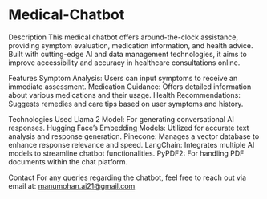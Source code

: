 # Medical-Chatbot
Description
This medical chatbot offers around-the-clock assistance, providing symptom evaluation, medication information, and health advice. Built with cutting-edge AI and data management technologies, it aims to improve accessibility and accuracy in healthcare consultations online.

Features
Symptom Analysis: Users can input symptoms to receive an immediate assessment.
Medication Guidance: Offers detailed information about various medications and their usage.
Health Recommendations: Suggests remedies and care tips based on user symptoms and history.

Technologies Used
Llama 2 Model: For generating conversational AI responses.
Hugging Face’s Embedding Models: Utilized for accurate text analysis and response generation.
Pinecone: Manages a vector database to enhance response relevance and speed.
LangChain: Integrates multiple AI models to streamline chatbot functionalities.
PyPDF2: For handling PDF documents within the chat platform.

Contact
For any queries regarding the chatbot, feel free to reach out via email at: manumohan.ai21@gmail.com
